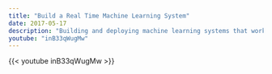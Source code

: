 ```yaml
---
title: "Build a Real Time Machine Learning System"
date: 2017-05-17
description: "Building and deploying machine learning systems that work in real-time environments."
youtube: "inB33qWugMw"
---
```


{{< youtube inB33qWugMw >}}